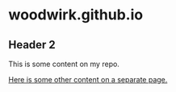 # woodwirk.github.io

## Header 2

This is some content on my repo.

[Here is some other content on a separate page.](./content-1)